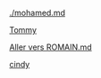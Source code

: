 [./mohamed.md](Mohamed)

[Tommy](./tommy.md)

[Aller vers ROMAIN.md](/ROMAIN.md)

[cindy](./grisez.md)

